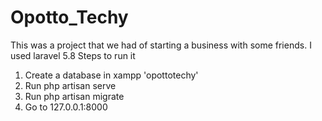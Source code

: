 # Opotto_Techy
This was a project that we had of starting a business with some friends. I used laravel 5.8
Steps to run it 
1. Create a database in xampp 'opottotechy'
2. Run php artisan serve
3. Run php artisan migrate
4. Go to 127.0.0.1:8000
